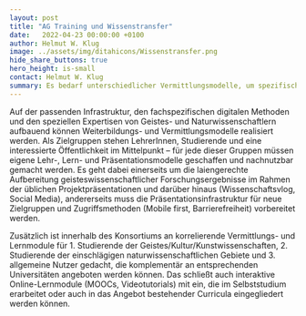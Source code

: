 ```yaml
---
layout: post
title: "AG Training und Wissenstransfer"
date:   2022-04-23 00:00:00 +0100
author: Helmut W. Klug
image: ../assets/img/ditahicons/Wissenstransfer.png
hide_share_buttons: true
hero_height: is-small
contact: Helmut W. Klug
summary: Es bedarf unterschiedlicher Vermittlungsmodelle, um spezifische Zielgruppen zu erreichen. Im Rahmen dieses Projektes werden sowohl Lehr- und Lernsituationen als auch Wege der Wissenscahftskommunikation verfolgt. 
---
```


Auf der passenden Infrastruktur, den fachspezifischen digitalen Methoden und den speziellen Expertisen von Geistes- und Naturwissenschaftlern aufbauend können Weiterbildungs- und Vermittlungsmodelle realisiert werden. Als Zielgruppen stehen LehrerInnen, Studierende und eine interessierte Öffentlichkeit im Mittelpunkt – für jede dieser Gruppen müssen eigene Lehr-, Lern- und Präsentationsmodelle geschaffen und nachnutzbar gemacht werden. Es geht dabei einerseits um die laiengerechte Aufbereitung geisteswissenschaftlicher Forschungsergebnisse im Rahmen der üblichen Projektpräsentationen und darüber hinaus (Wissenschaftsvlog, Social Media), andererseits muss die Präsentationsinfrastruktur für neue Zielgruppen und Zugriffsmethoden (Mobile first, Barrierefreiheit) vorbereitet werden. 

Zusätzlich ist innerhalb des Konsortiums an korrelierende Vermittlungs- und Lernmodule für 1. Studierende der Geistes/Kultur/Kunstwissenschaften, 2. Studierende der einschlägigen naturwissenschaftlichen Gebiete und 3. allgemeine Nutzer gedacht, die komplementär an entsprechenden Universitäten angeboten werden können. Das schließt auch interaktive Online-Lernmodule (MOOCs, Videotutorials) mit ein, die im Selbststudium erarbeitet oder auch in das Angebot bestehender Curricula eingegliedert werden können.
